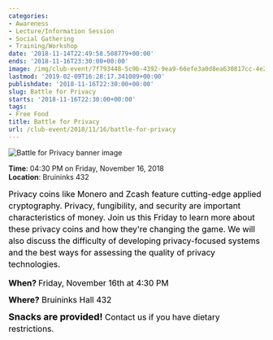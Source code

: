 ```yaml
---
categories:
- Awareness
- Lecture/Information Session
- Social Gathering
- Training/Workshop
date: '2018-11-14T22:49:58.508779+00:00'
ends: '2018-11-16T23:30:00+00:00'
image: /img/club-event/7f793448-5c9b-4392-9ea9-66efe3a0d8ea630817cc-4e21-4c24-97cd-8a10cb2b61e5.png
lastmod: '2019-02-09T16:28:17.341089+00:00'
publishdate: '2018-11-16T22:30:00+00:00'
slug: Battle for Privacy
starts: '2018-11-16T22:30:00+00:00'
tags:
- Free Food
title: Battle for Privacy
url: /club-event/2018/11/16/battle-for-privacy
---
```


<img src="/img/club-event/7f793448-5c9b-4392-9ea9-66efe3a0d8ea630817cc-4e21-4c24-97cd-8a10cb2b61e5.png" alt="Battle for Privacy banner image" /><br>
    <p class="eventInfo">
        <strong>Time</strong>: 04:30 PM on Friday, November 16, 2018<br>
        <strong>Location</strong>: Bruininks 432
    </p>
    <p style="margin: 0px 0px 10px 0px; line-height: 23px;"><span style="font-size: 16px; color: #000000;">Privacy coins like Monero and Zcash feature cutting-edge applied cryptography. Privacy, fungibility, and security are important characteristics of money. Join us this Friday to learn more about these privacy coins and how they're changing the game. We will also discuss the difficulty of developing privacy-focused systems and the best ways for assessing the quality of privacy technologies.<br /></span></p>
<p style="margin: 0px 0px 10px 0px; line-height: 23px;"><span style="color: #000000; font-size: 16px;"><strong>When? </strong>Friday, November 16th at 4:30 PM</span></p>
<p style="margin: 0px 0px 10px 0px; line-height: 23px;"><span style="color: #000000; font-size: 16px;"><strong>Where?</strong> Bruininks Hall 432</span></p>
<p style="margin: 0px 0px 10px 0px; line-height: 23px;"><span style="color: #000000; font-size: 16px;"><span style="font-size: 18px;"><strong>Snacks are provided!</strong></span>&nbsp;Contact us if you have dietary restrictions.</span></p>